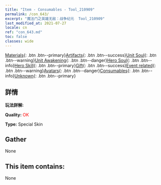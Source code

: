 ```yaml
---
title: "Item - Consumables - Tool_210909"
permalink: /con_643/
excerpt: "魔法门之英雄无敌：战争纪元  Tool_210909"
last_modified_at: 2021-07-27
locale: cn
ref: "con_643.md"
toc: false
classes: wide
---
```

 [Materials](/ItemsCN/){: .btn .btn--primary}[Artifacts](/ItemsCN/Artifacts/){: .btn .btn--success}[Unit Soul](/ItemsCN/UnitSoul/){: .btn .btn--warning}[Unit Awakening](/ItemsCN/UnitAwakening/){: .btn .btn--danger}[Hero Soul](/ItemsCN/HeroSoul/){: .btn .btn--info}[Hero Skill](/ItemsCN/HeroSkill/){: .btn .btn--primary}[Gift](/ItemsCN/Gift/){: .btn .btn--success}[Event related](/ItemsCN/Events/){: .btn .btn--warning}[Avatars](/ItemsCN/Avatars/){: .btn .btn--danger}[Consumables](/ItemsCN/Consumables/){: .btn .btn--info}[Unknown](/ItemsCN/Unknown/){: .btn .btn--primary}

## 詳情
 **玩法詳解:** 

 **Quality:** <span style="color: #FF0000">OK</span>

 **Type:** Special Skin

## Gather

  None

## This item contains:

  None

